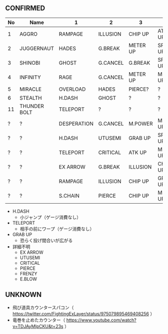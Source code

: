 ## CONFIRMED

|No|Name|1|2|3|4|5|Note|
|--|----|-|-|-|-|-|----|
|1|AGGRO|RAMPAGE|ILLUSION|CHIP UP|ATK UP|ATK UP|βから変更なし|
|2|JUGGERNAUT|HADES|G.BREAK|METER UP|SPEED UP|ATK UP|βから変更なし|
|3|SHINOBI|GHOST|G.CANCEL|G.BREAK|SPEED UP|ATK UP|βから変更なし|
|4|INFINITY|RAGE|G.CANCEL|METER UP|METER UP|METER UP|βから変更なし|
|5|MIRACLE|OVERLOAD|HADES|PIERCE?|?|?|βはILLUSION、GC、GB|
|6|STEALTH|H.DASH|GHOST|?|?|?||
|11|THUNDER BOLT|TELEPORT|?|?|?|?|ブレアPVより|
|?|?|DESPERATION|G.CANCEL|M.POWER|METER UP|METER UP|ほくとPVより。1と3は詳細不明|
|?|?|H.DASH|UTUSEMI|GRAB UP|SPEED UP|SPEED UP|通常版PVより|
|?|?|TELEPORT|CRITICAL|ATK UP|METER UP|FRENZY|通常版PVより。サンダーボルトか？|
|?|?|EX ARROW|G.BREAK|ILLUSION|CHIP UP|FRENZY|通常版PVより|
|?|?|RAMPAGE|ILLUSION|CHIP UP|GRAB UP|E.BLOW|通常版PVより|
|?|?|S.CHAIN|PIERCE|CHIP UP|METER UP|E.BLOW|https://twitter.com/miharasan/status/981756364622974976|


- H.DASH
  - 小ジャンプ（ゲージ消費なし）
- TELEPORT
  - 相手の前にワープ（ゲージ消費なし）
- GRAB UP
  - 恐らく投げ間合いが広がる
- 詳細不明
  - EX ARROW
  - UTUSEMI
  - CRITICAL
  - PIERCE
  - FRENZY
  - E.BLOW


## UNKNOWN

- 飛び道具カウンタースパコン（ https://twitter.com/FightingExLayer/status/975079895469408256 ）
- 竜巻を止めたカウンター（ https://www.youtube.com/watch?v=TDJAyMIpCKU&t=23s ）

